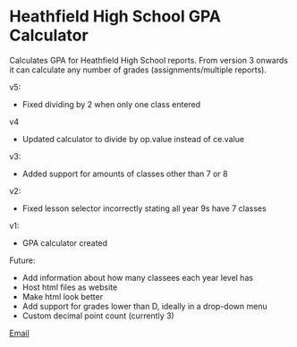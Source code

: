 # Heathfield High School GPA Calculator
Calculates GPA for Heathfield High School reports. From version 3 onwards it can calculate any number of grades (assignments/multiple reports).

v5:
- Fixed dividing by 2 when only one class entered

v4
- Updated calculator to divide by op.value instead of ce.value

v3:
- Added support for amounts of classes other than 7 or 8

v2:
- Fixed lesson selector incorrectly stating all year 9s have 7 classes

v1:
- GPA calculator created

Future:
- Add information about how many classees each year level has
- Host html files as website
- Make html look better
- Add support for grades lower than D, ideally in a drop-down menu
- Custom decimal point count (currently 3)

[Email](mailto:Josh.Newman429@schools.sa.edu.au?subject=Heathfield%20HS%20GPA%20Calculator)
